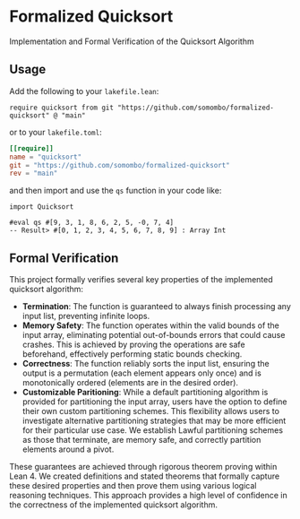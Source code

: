 # Formalized Quicksort

Implementation and Formal Verification of the Quicksort Algorithm

## Usage

Add the following to your `lakefile.lean`:
```lean
require quicksort from git "https://github.com/somombo/formalized-quicksort" @ "main"
```

or to your `lakefile.toml`:
```toml
[[require]]
name = "quicksort"
git = "https://github.com/somombo/formalized-quicksort"
rev = "main"
```

and then import and use the `qs` function in your code like:

```lean
import Quicksort

#eval qs #[9, 3, 1, 8, 6, 2, 5, -0, 7, 4] 
-- Result> #[0, 1, 2, 3, 4, 5, 6, 7, 8, 9] : Array Int
```

## Formal Verification

This project formally verifies several key properties of the implemented quicksort algorithm:

- **Termination**: The function is guaranteed to always finish processing any input list, preventing infinite loops.
- **Memory Safety**: The function operates within the valid bounds of the input array, eliminating potential out-of-bounds errors that could cause crashes. This is achieved by proving the operations are safe beforehand, effectively performing static bounds checking.
- **Correctness**: The function reliably sorts the input list, ensuring the output is a permutation (each element appears only once) and is monotonically ordered (elements are in the desired order).
- **Customizable Paritioning**: While a default partitioning algorithm is provided for partitioning the input array, users have the option to define their own custom partitioning schemes. This flexibility allows users to investigate alternative partitioning strategies that may be more efficient for their particular use case. We establish Lawful partitioning schemes as those that terminate, are memory safe, and correctly partition elements around a pivot.

These guarantees are achieved through rigorous theorem proving within Lean 4. We created definitions and stated theorems that formally capture these desired properties and then prove them using various logical reasoning techniques. This approach provides a high level of confidence in the correctness of the implemented quicksort algorithm.